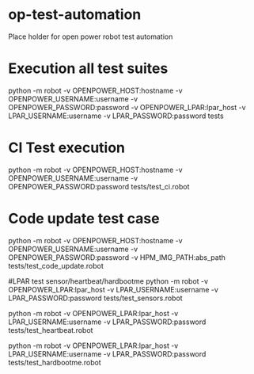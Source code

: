 # op-test-automation
Place holder for open power robot test automation

# Execution all test suites
python -m robot -v  OPENPOWER_HOST:hostname  -v OPENPOWER_USERNAME:username -v OPENPOWER_PASSWORD:password  -v OPENPOWER_LPAR:lpar_host -v LPAR_USERNAME:username -v LPAR_PASSWORD:password    tests

# CI Test execution
python -m robot -v  OPENPOWER_HOST:hostname  -v OPENPOWER_USERNAME:username -v OPENPOWER_PASSWORD:password    tests/test_ci.robot

# Code update test case
python -m robot -v  OPENPOWER_HOST:hostname  -v OPENPOWER_USERNAME:username -v OPENPOWER_PASSWORD:password  -v HPM_IMG_PATH:abs_path    tests/test_code_update.robot


#LPAR test sensor/heartbeat/hardbootme
python -m robot -v OPENPOWER_LPAR:lpar_host -v LPAR_USERNAME:username -v LPAR_PASSWORD:password tests/test_sensors.robot

python -m robot -v OPENPOWER_LPAR:lpar_host -v LPAR_USERNAME:username -v LPAR_PASSWORD:password tests/test_heartbeat.robot

python -m robot -v OPENPOWER_LPAR:lpar_host -v LPAR_USERNAME:username -v LPAR_PASSWORD:password tests/test_hardbootme.robot
